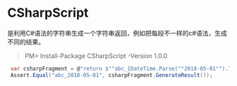# CSharpScript
是利用C#语法的字符串生成一个字符串返回，例如把每段不一样的c#语法，生成不同的结果。


> PM> Install-Package CSharpScript -Version 1.0.0


``` C#
 var csharpFragment = @"return $""abc_{DateTime.Parse(""2018-05-01"").ToString(""yyyy-MM-dd"")}"";";
 Assert.Equal("abc_2018-05-01", csharpFragment.GenerateResult());
 ```
